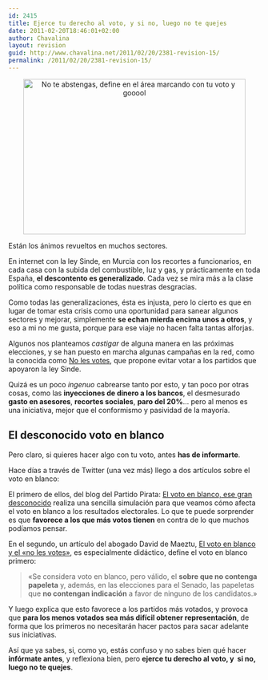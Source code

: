 ```yaml
---
id: 2415
title: Ejerce tu derecho al voto, y si no, luego no te quejes
date: 2011-02-20T18:46:01+02:00
author: Chavalina
layout: revision
guid: http://www.chavalina.net/2011/02/20/2381-revision-15/
permalink: /2011/02/20/2381-revision-15/
---
```

<p style="text-align: center;">
  <img class="size-full wp-image-2390  aligncenter" title="forges_20040613" src="http://www.chavalina.net/imagenes/2011/02/forges_20040613.gif" alt="No te abstengas, define en el área marcando con tu voto y gooool" width="444" height="310" srcset="http://www.chavalina.net/imagenes/2011/02/forges_20040613.gif 444w, http://www.chavalina.net/imagenes/2011/02/forges_20040613-300x209.gif 300w" sizes="(max-width: 444px) 100vw, 444px" />
</p>

Están los ánimos revueltos en muchos sectores.

En internet con la ley Sinde, en Murcia con los recortes a funcionarios, en cada casa con la subida del combustible, luz y gas, y prácticamente en toda España, **el descontento es generalizado**. Cada vez se mira más a la clase política como responsable de todas nuestras desgracias.

Como todas las generalizaciones, ésta es injusta, pero lo cierto es que en lugar de tomar esta crisis como una oportunidad para sanear algunos sectores y mejorar, simplemente **se echan mierda encima unos a otros**, y eso a mi no me gusta, porque para ese viaje no hacen falta tantas alforjas.

Algunos nos planteamos _castigar_ de alguna manera en las próximas elecciones, y se han puesto en marcha algunas campañas en la red, como la conocida como <a href="http://www.nolesvotes.com/" target="_blank">No les votes</a>, que propone evitar votar a los partidos que apoyaron la ley Sinde.

Quizá es un poco _ingenuo_ cabrearse tanto por esto, y tan poco por otras cosas, como las **inyecciones de dinero a los bancos**, el desmesurado **gasto en asesores**, **recortes sociales**, **paro del 20%**… pero al menos es una iniciativa, mejor que el conformismo y pasividad de la mayoría.

## El desconocido voto en blanco

Pero claro, si quieres hacer algo con tu voto, antes **has de informarte**.

Hace días a través de Twitter (una vez más) llego a dos artículos sobre el voto en blanco:

El primero de ellos, del blog del Partido Pirata: <a href="https://www.partidopirata.es/noticias/blog-noticias/165-el-voto-en-blanco" target="_blank">El voto en blanco, ese gran desconocido</a> realiza una sencilla simulación para que veamos cómo afecta el voto en blanco a los resultados electorales. Lo que te puede sorprender es que **favorece a los que más votos tienen** en contra de lo que muchos podíamos pensar.

En el segundo, un artículo del abogado David de Maeztu, <a href="http://derechoynormas.blogspot.com/2011/02/el-voto-en-blanco-y-el-no-les-votes.html" target="_blank">El voto en blanco y el «no les votes»</a>, es especialmente didáctico, define el voto en blanco primero:

> «Se considera voto en blanco, pero válido, el **sobre que no contenga papeleta** y, además, en las elecciones para el Senado, las papeletas que **no contengan indicación** a favor de ninguno de los candidatos.»

Y luego explica que esto favorece a los partidos más votados, y provoca que **para los menos votados sea más difícil obtener representación**, de forma que los primeros no necesitarán hacer pactos para sacar adelante sus iniciativas.

Así que ya sabes, si, como yo, estás confuso y no sabes bien qué hacer **infórmate antes**, y reflexiona bien, pero **ejerce tu derecho al voto, y  si no, luego no te quejes**.